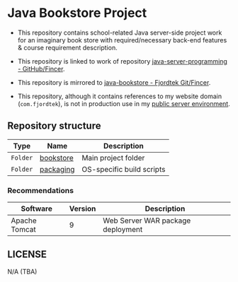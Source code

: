 # Java Bookstore Project

- This repository contains school-related Java server-side project work for an imaginary book store with required/necessary back-end features & course requirement description.

- This repository is linked to work of repository [java-server-programming - GitHub/Fincer](https://github.com/Fincer/java-server-programming).

- This repository is mirrored to [java-bookstore - Fjordtek Git/Fincer](https://fjordtek.com/git/Fincer/java-bookstore).

- This repository, although it contains references to my website domain (`com.fjordtek`), is not in production use in my [public server environment](https://fjordtek.com).

## Repository structure


| **Type** |        **Name**         |       **Description**     |
|----------|-------------------------|---------------------------|
| `Folder` | [bookstore](bookstore)  |    Main project folder    |
| `Folder` | [packaging](packaging)  | OS-specific build scripts |

### Recommendations

| **Software**  | **Version** |          **Description**          |
|---------------|-------------|-----------------------------------|
| Apache Tomcat |           9 | Web Server WAR package deployment |

## LICENSE

N/A (TBA)
